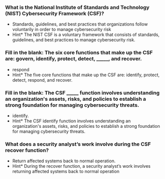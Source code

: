 ### What is the National Institute of Standards and Technology (NIST) Cybersecurity Framework (CSF)?

-  Standards, guidelines, and best practices that organizations follow voluntarily in order to manage cybersecurity risk
- Hint* The NIST CSF is a voluntary framework that consists of standards, guidelines, and best practices to manage cybersecurity risk.

### Fill in the blank: The six core functions that make up the CSF are: govern, identify, protect, detect, _____, and recover.

-  respond
- Hint* The five core functions that make up the CSF are: identify, protect, detect, respond, and recover.

### Fill in the blank: The CSF _____ function involves understanding an organization's assets, risks, and policies to establish a strong foundation for managing cybersecurity threats.

-  identify.
- Hint* The CSF identify function involves understanding an organization's assets, risks, and policies to establish a strong foundation for managing cybersecurity threats.

### What does a security analyst’s work involve during the CSF recover function?

-  Return affected systems back to normal operation.
- Hint* During the recover function, a security analyst’s work involves returning affected systems back to normal operation
